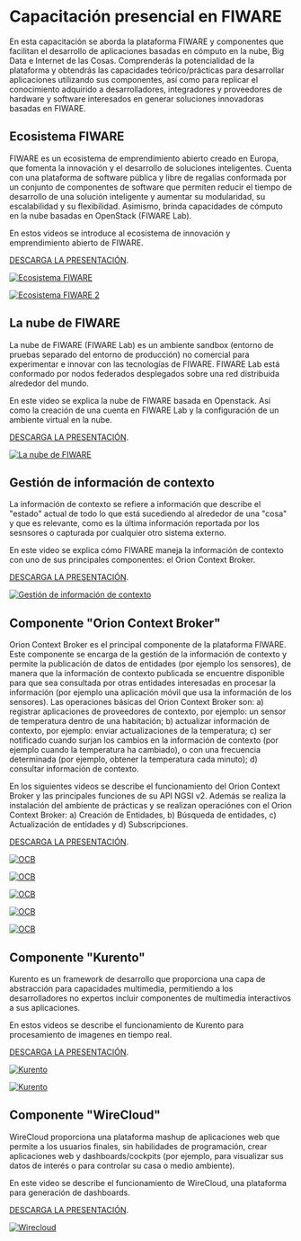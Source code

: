# Capacitación presencial en FIWARE

En esta capacitación se aborda la plataforma FIWARE y componentes que facilitan el desarrollo de aplicaciones basadas en cómputo en la nube, Big Data e Internet de las Cosas. Comprenderás la potencialidad de la plataforma y obtendrás las capacidades teórico/prácticas para desarrollar aplicaciones utilizando sus componentes, así como para replicar el conocimiento adquirido a desarrolladores, integradores y proveedores de hardware y software interesados en generar soluciones innovadoras basadas en FIWARE.

## Ecosistema FIWARE
FIWARE es un ecosistema de emprendimiento abierto creado en Europa, que fomenta la innovación y el desarrollo de soluciones inteligentes. Cuenta con una plataforma de software pública y libre de regalías conformada por un conjunto de componentes de software que permiten reducir el tiempo de desarrollo de una solución inteligente y aumentar su modularidad, su escalabilidad y su flexibilidad. Asimismo, brinda capacidades de cómputo en la nube basadas en OpenStack (FIWARE Lab).

En estos videos se introduce al ecosistema de innovación y emprendimiento abierto de FIWARE. 

[DESCARGA LA PRESENTACIÓN](https://drive.google.com/open?id=0B08_FCU8q27QSHhLbWlrbmFnR2M).

[![Ecosistema FIWARE](./images//vc1.png)](https://youtu.be/FPcrG-35UbU)

[![Ecosistema FIWARE 2](./images//vc1-1.png)](https://youtu.be/jWL1TVEBLck)


## La nube de FIWARE
La nube de FIWARE (FIWARE Lab) es un ambiente sandbox (entorno de pruebas separado del entorno de producción) no comercial para experimentar e innovar con las tecnologías de FIWARE. FIWARE Lab está conformado por nodos federados desplegados sobre una red distribuida alrededor del mundo.

En este video se explica la nube de FIWARE basada en Openstack. Así como la creación de una cuenta en FIWARE Lab y la configuración de un ambiente virtual en la nube. 

[DESCARGA LA PRESENTACIÓN](https://drive.google.com/open?id=0B08_FCU8q27QbjZ3eHg4azRkV1E).

[![La nube de FIWARE](./images//vc2.png)](https://youtu.be/SN8XRVhafCQ)
 

## Gestión de información de contexto
La información de contexto se refiere a información que describe el "estado" actual de todo lo que está sucediendo al alrededor de una "cosa" y que es relevante, como es la última información reportada por los sesnsores o capturada por cualquier otro sistema externo.

En este video se explica cómo FIWARE maneja la información de contexto con uno de sus principales componentes: el Orion Context Broker.

[DESCARGA LA PRESENTACIÓN](https://drive.google.com/open?id=0B08_FCU8q27QM092YTF2V1A3Yzg).

[![Gestión de información de contexto](./images//vc3.png)](https://youtu.be/MMgdPSeiRIA)


## Componente "Orion Context Broker"
Orion Context Broker es el principal componente de la plataforma FIWARE. Este componente se encarga de la gestión de la información de contexto y permite la publicación de datos de entidades (por ejemplo los sensores), de manera que la información de contexto publicada se encuentre disponible para que sea consultada por otras entidades interesadas en procesar la información (por ejemplo una aplicación móvil que usa la información de los sensores). Las operaciones básicas del Orion Context Broker son: a) registrar aplicaciones de proveedores de contexto, por ejemplo: un sensor de temperatura dentro de una habitación; b) actualizar información de contexto, por ejemplo: enviar actualizaciones de la temperatura; c) ser notificado cuando surjan los cambios en la información de contexto (por ejemplo cuando la temperatura ha cambiado), o con una frecuencia determinada (por ejemplo, obtener la temperatura cada minuto); d) consultar información de contexto.

En los siguientes videos se describe el funcionamiento del Orion Context Broker y las principales funciones de su API NGSI v2. Además se realiza la instalación del ambiente de prácticas y se realizan operaciónes con el Orion Context Broker: a) Creación de Entidades, b) Búsqueda de entidades, c) Actualización de entidades y d) Subscripciones. 

[DESCARGA LA PRESENTACIÓN](https://drive.google.com/open?id=0B08_FCU8q27QZk5kWG9LSWpFUDg).

[![OCB](./images//vc4.png)](https://youtu.be/1bKragojBsU)

[![OCB](./images//vc4-2.png)](https://youtu.be/Y_zEMHaqQ6I)

[![OCB](./images//vc4-3.png)](https://youtu.be/5WFINBXrorY)

[![OCB](./images//vc4-4.png)](https://youtu.be/MIH-s_wAjLo)

[![OCB](./images//vc4-5.png)](https://youtu.be/q5AjenLE4i0)


## Componente "Kurento"
Kurento es un framework de desarrollo que proporciona una capa de abstracción para capacidades multimedia, permitiendo a los desarrolladores no expertos incluir componentes de multimedia interactivos a sus aplicaciones.

En estos videos se describe el funcionamiento de Kurento para procesamiento de imagenes en tiempo real. 

[DESCARGA LA PRESENTACIÓN](https://drive.google.com/open?id=0B08_FCU8q27QX1pvbjJmMHRXcWc).

[![Kurento](./images//vc5.png)](https://youtu.be/jFJyVGkSehg)

[![Kurento](./images//vc5-1.png)](https://youtu.be/tVQ968oPMbo)


## Componente "WireCloud"
WireCloud proporciona una plataforma mashup de aplicaciones web que permite a los usuarios finales, sin habilidades de programación, crear aplicaciones web y dashboards/cockpits (por ejemplo, para visualizar sus datos de interés o para controlar su casa o medio ambiente). 

En este video se describe el funcionamiento de WireCloud, una plataforma para generación de dashboards. 

[DESCARGA LA PRESENTACIÓN](https://drive.google.com/open?id=0B08_FCU8q27QWnBHV3VuOUxia3c).

[![Wirecloud](./images//vc6.png)](https://youtu.be/XAYXj88ZWT4)

